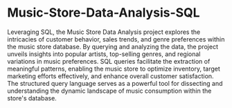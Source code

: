 # Music-Store-Data-Analysis-SQL

Leveraging SQL, the Music Store Data Analysis project explores the intricacies of customer behavior, sales trends, and genre preferences within the music store database. By querying and analyzing the data, the project unveils insights into popular artists, top-selling genres, and regional variations in music preferences. SQL queries facilitate the extraction of meaningful patterns, enabling the music store to optimize inventory, target marketing efforts effectively, and enhance overall customer satisfaction. The structured query language serves as a powerful tool for dissecting and understanding the dynamic landscape of music consumption within the store's database.
